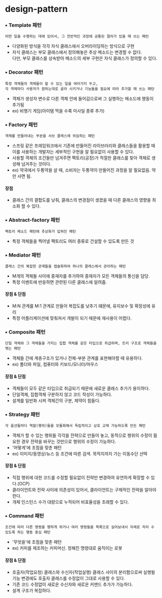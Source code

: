 # design-pattern


### ▪️ Template 패턴 
<pre><code>어떤 일을 수행하는 데에 있어서, 그 전반적인 과정에 공통된 절차가 있을 때 쓰는 패턴</code></pre>

- 다양화된 방식을 각각 자식 클래스에서 오버라이딩하는 방식으로 구현
- 자식 클래스는 부모 클래스에서 정의해놓은 추상 메소드는 변경할 수 없다.    
 다만, 부모 클래스를 상속받아 메소드의 세부 구현은 자식 클래스가 정의할 수 있다.

### ▪️ Decorator 패턴 
<pre><code>특정 객체들의 객체들이 할 수 있는 일을 여러가지 두고,     
각 객체마다 사용자가 원하는대로 골라 시키거나 기능들을 필요에 따라 추가할 때 쓰는 패턴
</code></pre>

- 객체가 생성자 변수로 다른 객체 안에 들어감으로써 그 실행하는 메소드에 행동이 추가됨
- ex) 비행기 게임(아이템 먹을 수록 미사일 종류 추가)

### ▪️ Factory 패턴 
<pre><code>객체를 만들어내는 부분을 서브 클래스에 위임하는 패턴
</code></pre>

- 스프링 같은 프레임워크에서 기존에 만들어진 라이브러리와 클래스들을 활용할 때    
  이를 사용하는 개발자는 세부적인 구현을 알 필요없이 사용할 수 있다.
- 사용할 객체의 조건들만 넘겨주면 팩토리(공장)가 적절한 클래스를 찾아 객체로 생성해 넘겨주는 것이다.
- ex) 약국에서 두통약을 살 때, 소비자는 두통약이 만들어진 과정을 알 필요없음. 약만 사면 됨.

#### 장점
- 클래스 간의 결합도를 낮춰, 클래스의 변경점이 생겼을 때 다른 클래스의 영향을 최소화 할 수 있다.

### ▪️ Abstract-factory 패턴
<pre><code>팩토리 메소드 패턴에 추상화가 입혀진 패턴
</code></pre>

- 특정 객체들을 찍어낼 팩토리도 여러 종류로 건설할 수 있도록 만든 것

### ▪️ Mediator 패턴
<pre><code>클래스 간의 복잡한 관계들을 캡슐화하여 하나의 클래스에서 관리하는 패턴
</code></pre>

- M개의 객체들 사이에 중재자를 추가하여 중재자가 모든 객체들의 통신을 담당.
- 특정 이벤트에 반응하면 관련된 다른 클래스에 알려줌.

#### 장점 & 단점
- M:N 관계를 M:1 관계로 만들어 복잡도를 낮추기 떄문에, 유지보수 및 확장성에 유리
- 특정 어플리케이션에 맞춰져서 개발이 되기 때문에 재사용이 어렵다.

### ▪️ Composite 패턴
<pre><code>단일 객체와 그 객체들을 가지는 집합 객체를 같은 타입으로 취급하며, 트리 구조로 객체들을 엮는 패턴
</code></pre>

- 객체들 간에 계층구조가 있거나 전체-부분 관계를 표현해야할 때 유용하다.
- ex) 폴더와 파일, 컴퓨터와 키보드/모니터/마우스

#### 장점 & 단점
- 객체들이 모두 같은 타입으로 취급되기 때문에 새로운 클래스 추가가 용이하다.
- 단일객체, 집합객체 구분하지 않고 코드 작성이 가능하다.
- 설계를 일반화 시켜 객체간의 구분, 제약이 힘들다.

### ▪️ Strategy 패턴
<pre><code>각 옵션들마다 역할(행위)들을 모듈화해서 독립적이고 상호 교체 가능하도록 만든 패턴
</code></pre>
- 객체가 할 수 있는 행위들 각각을 전략으로 만들어 놓고, 동적으로 행위의 수정이 필요한 경우 전략을 바꾸는 것만으로 행위의 수정이 가능하다.
- '어떻게'에 초점을 맞춘 패턴
- ex) 이미지/동영상/뉴스 등 조건에 따른 검색. 목적지까지 가는 이동수단 선택

#### 장점 & 단점
- 직접 행위에 대한 코드를 수정할 필요없이 전략만 변경하여 유연하게 확장할 수 있다.(OCP)
- 클라이언트와 전략 사이에 의존성이 있어서, 클라이언트는 구체적인 전략을 알아야 한다.
- 개체 인스턴스 수가 대량으로 누적되어 비효율성을 초래할 수 있다.

### ▪️ Command 패턴
<pre><code>조건에 따라 다른 명령을 행하게 하거나 여러 명령들을 목록으로 실어보내서 차례로 처리 수 있도록 하는 행동 중심 패턴
</code></pre>
- '무엇을'에 초점을 맞춘 패턴
- ex) 커피를 제조하는 커피머신. 정해진 명령대로 움직이는 로봇

#### 장점 & 단점
- 호출자(작업요청) 클래스와 수신자(작업실행) 클래스 사이의 분리함으로써 실행될 기능 변경에도 호출자 클래스를 수정없이 그대로 사용할 수 있다.
- 기존 코드 수정없이 새로운 수신자와 새로운 커맨드 추가가 가능하다.
- 설계 구조가 복잡하다.